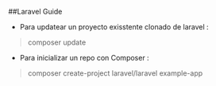 ##Laravel Guide


- Para updatear un proyecto exisstente clonado de laravel :

> composer update 

- Para inicializar un repo con Composer :
>composer create-project laravel/laravel example-app


